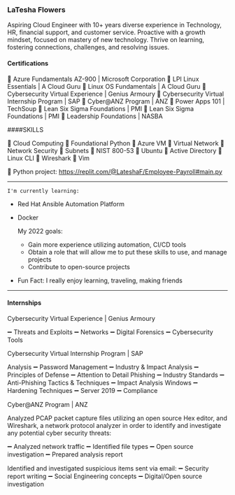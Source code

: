 
### LaTesha Flowers

Aspiring Cloud Engineer with 10+ years diverse experience in Technology, HR, financial support, and customer service. Proactive with a growth mindset, focused on mastery of new technology. Thrive on learning, fostering connections, challenges, and resolving issues.

#### Certifications

	Azure Fundamentals AZ-900 | Microsoft Corporation
	LPI Linux Essentials | A Cloud Guru
	Linux OS Fundamentals | A Cloud Guru
	Cybersecurity Virtual Experience | Genius Armoury
	Cybersecurity Virtual Internship Program | SAP
	Cyber@ANZ Program | ANZ
	Power Apps 101 | TechSoup
	Lean Six Sigma Foundations | PMI
	Lean Six Sigma Foundations | PMI
	Leadership Foundations | NASBA

####SKILLS
 
	Cloud Computing
	Foundational Python
	Azure VM
	Virtual Network
	Network Security
	Subnets
	NIST 800-53
	Ubuntu
	Active Directory
	Linux CLI
	Wireshark
	Vim	
 
	Python project: https://replit.com/@LateshaF/Employee-Payroll#main.py

---
    I'm currently learning:
-   Red Hat Ansible Automation Platform
-   Docker
    
    My 2022 goals: 
    - Gain more experience utilizing automation, CI/CD tools
    - Obtain a role that will allow me to put these skills to use, and manage projects
    - Contribute to open-source projects

- Fun Fact: I really enjoy learning, traveling, making friends
---

#### Internships

Cybersecurity Virtual Experience | Genius Armoury

➖ Threats and Exploits ➖ Networks ➖ Digital Forensics ➖ Cybersecurity Tools

Cybersecurity Virtual Internship Program | SAP

Analysis ➖ Password Management ➖ Industry & Impact Analysis ➖ Principles of Defense ➖ Attention to Detail Phishing ➖ Industry Standards ➖ Anti-Phishing Tactics & Techniques ➖ Impact Analysis Windows ➖ Hardening Techniques ➖ Server 2019 ➖ Compliance

Cyber@ANZ Program | ANZ

Analyzed PCAP packet capture files utilizing an open source Hex editor, and Wireshark, a network protocol analyzer in order to identify and investigate any potential cyber security threats:

➖ Analyzed network traffic ➖ Identified file types ➖ Open source investigation ➖ Prepared analysis report

Identified and investigated suspicious items sent via email: ➖ Security report writing ➖ Social Engineering concepts ➖ Digital/Open source investigation

